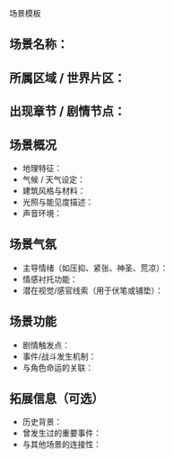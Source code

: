 场景模板

## 场景名称：
## 所属区域 / 世界片区：
## 出现章节 / 剧情节点：

## 场景概况
- 地理特征：
- 气候 / 天气设定：
- 建筑风格与材料：
- 光照与能见度描述：
- 声音环境：

## 场景气氛
- 主导情绪（如压抑、紧张、神圣、荒凉）：
- 情感衬托功能：
- 潜在视觉/感官线索（用于伏笔或铺垫）：

## 场景功能
- 剧情触发点：
- 事件/战斗发生机制：
- 与角色命运的关联：

## 拓展信息（可选）
- 历史背景：
- 曾发生过的重要事件：
- 与其他场景的连接性：
